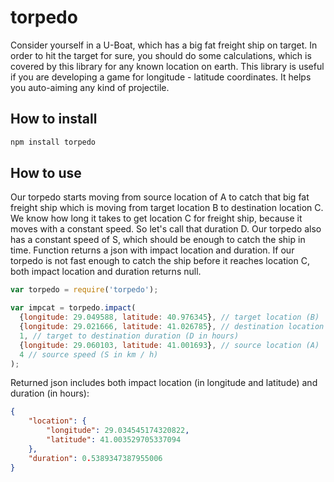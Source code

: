 torpedo
=======

Consider yourself in a U-Boat, which has a big fat freight ship on target. In order to hit the target for sure, you should do some calculations, which is covered by this library for any known location on earth. This library is useful if you are developing a game for longitude - latitude coordinates. It helps you auto-aiming any kind of projectile.

## How to install
```sh
npm install torpedo
```

## How to use
Our torpedo starts moving from source location of A to catch that big fat freight ship which is moving from target location B to destination location C. We know how long it takes to get location C for freight ship, because it  moves with a constant speed. So let's call that duration D. Our torpedo also has a constant speed of S, which should be enough to catch the ship in time. Function returns a json with impact location and duration. If our torpedo is not fast enough to catch the ship before it reaches location C, both impact location and duration returns null.

```js
var torpedo = require('torpedo');

var impcat = torpedo.impact(
  {longitude: 29.049588, latitude: 40.976345}, // target location (B)
  {longitude: 29.021666, latitude: 41.026785}, // destination location (C)
  1, // target to destination duration (D in hours)
  {longitude: 29.060103, latitude: 41.001693}, // source location (A)
  4 // source speed (S in km / h)
);
```

Returned json includes both impact location (in longitude and latitude) and duration (in hours):
```json
{
	"location": {
		"longitude": 29.034545174320822,
		"latitude": 41.003529705337094
	},
	"duration": 0.5389347387955006
}
```
